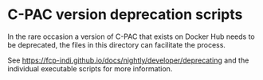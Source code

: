 <!-- Copyright (C) 2022  C-PAC Developers

This file is part of CPAC-Development.

CPAC-Development is free software: you can redistribute it and/or modify it under the terms of the GNU Lesser General Public License as published by the Free Software Foundation, either version 3 of the License, or (at your option) any later version.

CPAC-Development is distributed in the hope that it will be useful, but WITHOUT ANY WARRANTY; without even the implied warranty of MERCHANTABILITY or FITNESS FOR A PARTICULAR PURPOSE. See the GNU Lesser General Public License for more details.

You should have received a copy of the GNU Lesser General Public License along with CPAC-Development. If not, see <https://www.gnu.org/licenses/>. -->
C-PAC version deprecation scripts
=================================

In the rare occasion a version of C-PAC that exists on Docker Hub needs to be deprecated, the files in this directory can facilitate the process.

See https://fcp-indi.github.io/docs/nightly/developer/deprecating and the individual executable scripts for more information.

